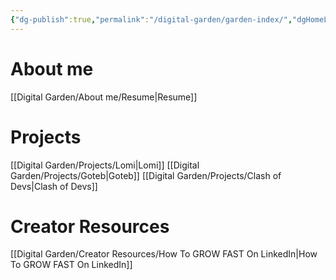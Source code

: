 ```yaml
---
{"dg-publish":true,"permalink":"/digital-garden/garden-index/","dgHomeLink":true,"dgShowBacklinks":true,"dgShowLocalGraph":true,"dgShowInlineTitle":true,"dgShowFileTree":true,"dgEnableSearch":true}
---
```


# About me
[[Digital Garden/About me/Resume\|Resume]]

# Projects
[[Digital Garden/Projects/Lomi\|Lomi]]
[[Digital Garden/Projects/Goteb\|Goteb]]
[[Digital Garden/Projects/Clash of Devs\|Clash of Devs]]

# Creator Resources
[[Digital Garden/Creator Resources/How To GROW FAST On LinkedIn\|How To GROW FAST On LinkedIn]]


